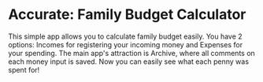 # Accurate: Family Budget Calculator

This simple app allows you to calculate family budget easily. You have 2 options: Incomes for registering your incoming money and Expenses for your spending. The main app's attraction is Archive, where all comments on each money input is saved. Now you can easily see what each penny was spent for!
